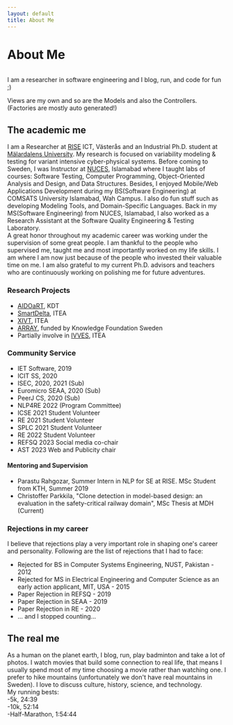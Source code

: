 ```yaml
---
layout: default
title: About Me
---
```


<div class="post">
	<h1 class="pageTitle">About Me</h1>
	<img src="{{ 'http://www.es.mdh.se/img/staff/3953-staff.jpg' | prepend: site.baseurl }}" alt="">
	<p class="intro">I am a researcher in software engineering and I blog, run, and code for fun ;)</p>
	<p>Views are my own and so are the Models and also the Controllers. (Factories are mostly auto generated!)</p>
	<h2>The academic me</h2>
	<p>I am a Researcher at <a href="https://ri.se/muhammad-abbas" target="_blank">RISE</a> ICT, Västerås and an Industrial Ph.D. student at <a href="http://www.es.mdh.se/staff/3953-Muhammad_Abbas" target="_blank">Mälardalens University</a>. My research is focused on variability modeling & testing for variant intensive cyber-physical systems. Before coming to Sweden, I was Instructor at <a href="nu.edu.pk" target="_blank">NUCES</a>, Islamabad where I taught labs of courses: Software Testing, Computer Programming, Object-Oriented Analysis and Design, and Data Structures. Besides, I enjoyed Mobile/Web Applications Development during my BS(Software Engineering) at COMSATS University Islamabad, Wah Campus. I also do fun stuff such as developing Modeling Tools, and Domain-Specific Languages. Back in my MS(Software Engineering) from NUCES, Islamabad, I also worked as a Research Assistant at the Software Quality Engineering & Testing Laboratory.<br />
	A great honor throughout my academic career was working under the supervision of some great people. I am thankful to the people who supervised me, taught me and most importantly worked on my life skills. I am where I am now just because of the people who invested their valuable time on me. I am also grateful to my current Ph.D. advisors and teachers who are continuously working on polishing me for future adventures.</p>
	<h3>Research Projects</h3>
	<ul>
		<li><a href="https://www.kdt-ju.europa.eu/projects/aidoart" target="_blank">AIDOaRT</a>, KDT</li>
		<li><a href="https://itea4.org/project/smartdelta.html" target="_blank">SmartDelta</a>, ITEA</li>
		<li><a href="https://itea4.org/project/xivt.html" target="_blank">XIVT</a>, ITEA</li>
		<li><a href="https://www.es.mdh.se/projects/497-ARRAY" target="_blank">ARRAY</a>, funded by Knowledge Foundation Sweden</li>
		<li>Partially involve in <a href="https://www.ri.se/en/what-we-do/projects/ivves-industrial-grade-verification-and-validation-evolving-systems" target="_blank">IVVES</a>, ITEA</li>
	</ul>
	<h3>Community Service</h3>
	<ul>
		<li>IET Software, 2019</li>
		<li>ICIT SS, 2020</li>
		<li>ISEC, 2020, 2021 (Sub)</li>
		<li>Euromicro SEAA, 2020 (Sub)</li>
		<li>PeerJ CS, 2020 (Sub)</li>
		<li>NLP4RE 2022 (Program Committee)</li>
		<li>ICSE 2021 Student Volunteer</li>
		<li>RE 2021 Student Volunteer</li>
		<li>SPLC 2021 Student Volunteer</li>
		<li>RE 2022 Student Volunteer</li>
		<li>REFSQ 2023 Social media co-chair</li>
		<li>AST 2023 Web and Publicity chair</li>
	</ul>
	<h4>Mentoring and Supervision</h4>
	<ul>
		<li>Parastu Rahgozar, Summer Intern in NLP for SE at RISE. MSc Student from KTH, Summer 2019</li>
		<li>Christoffer Parkkila, "Clone detection in model-based design: an evaluation in the safety-critical railway domain", MSc Thesis at MDH (Current)</li>
	</ul>
	<h3>Rejections in my career</h3>
	<p>I believe that rejections play a very important role in shaping one's career and personality. Following are the list of rejections that I had to face:</p>
	<ul>
		<li>Rejected for BS in Computer Systems Engineering, NUST, Pakistan - 2012</li>
		<li>Rejected for MS in Electrical Engineering and Computer Science as an early action applicant, MIT, USA - 2015</li>
		<li>Paper Rejection in REFSQ - 2019</li>
		<li>Paper Rejection in SEAA - 2019</li>
		<li>Paper Rejection in RE - 2020</li>
		<li>... and I stopped counting...</li>
	</ul>
	<h2>The real me</h2>
	<p>As a human on the planet earth, I blog, run, play badminton and take a lot of photos. I watch movies that build some connection to real life, that means I usually spend most of my time choosing a movie rather than watching one. I prefer to hike mountains (unfortunately we don't have real mountains in Sweden). I love to discuss culture, history, science, and technology. <br> My running bests:<br>
		-5k, 24:39 <br>
		-10k, 52:14 <br>
		-Half-Marathon, 1:54:44</p>
</div>
